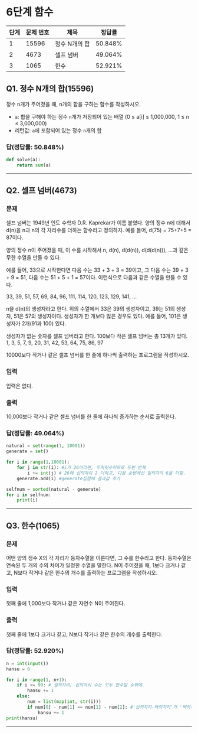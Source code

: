 # 6단계 함수

| 단계 | 문제 번호 | 제목 | 정답률 |
| --- | --- | --- | --- |
| 1 | 15596 | 정수 N개의 합 | 50.848% |
| 2 | 4673 | 셀프 넘버 | 49.064% |
| 3 | 1065 | 한수 | 52.921% |

## Q1. 정수 N개의 합(15596)

정수 n개가 주어졌을 때, n개의 합을 구하는 함수를 작성하시오.

- `a`: 합을 구해야 하는 정수 `n`개가 저장되어 있는 배열 (0 ≤ a[i] ≤ 1,000,000, 1 ≤ n ≤ 3,000,000)
- 리턴값: `a`에 포함되어 있는 정수 `n`개의 합

### 답(정답률: 50.848%)

```python
def solve(a):
    return sum(a)
```

---

## Q2. 셀프 넘버(4673)

### 문제

셀프 넘버는 1949년 인도 수학자 D.R. Kaprekar가 이름 붙였다. 양의 정수 n에 대해서 d(n)을 n과 n의 각 자리수를 더하는 함수라고 정의하자. 예를 들어, d(75) = 75+7+5 = 87이다.

양의 정수 n이 주어졌을 때, 이 수를 시작해서 n, d(n), d(d(n)), d(d(d(n))), ...과 같은 무한 수열을 만들 수 있다.

예를 들어, 33으로 시작한다면 다음 수는 33 + 3 + 3 = 39이고, 그 다음 수는 39 + 3 + 9 = 51, 다음 수는 51 + 5 + 1 = 57이다. 이런식으로 다음과 같은 수열을 만들 수 있다.

33, 39, 51, 57, 69, 84, 96, 111, 114, 120, 123, 129, 141, ...

n을 d(n)의 생성자라고 한다. 위의 수열에서 33은 39의 생성자이고, 39는 51의 생성자, 51은 57의 생성자이다. 생성자가 한 개보다 많은 경우도 있다. 예를 들어, 101은 생성자가 2개(91과 100) 있다.

생성자가 없는 숫자를 셀프 넘버라고 한다. 100보다 작은 셀프 넘버는 총 13개가 있다. 1, 3, 5, 7, 9, 20, 31, 42, 53, 64, 75, 86, 97

10000보다 작거나 같은 셀프 넘버를 한 줄에 하나씩 출력하는 프로그램을 작성하시오.

### 입력

입력은 없다.

### 출력

10,000보다 작거나 같은 셀프 넘버를 한 줄에 하나씩 증가하는 순서로 출력한다.

### 답(정답률: 49.064%)

```python
natural = set(range(1, 10001))
generate = set()

for i in range(1,10001):
    for j in str(i): #i가 26이라면, 두자릿수이므로 두번 반복
        i += int(j) # 26에 십의자리 2 더하고, 다음 순번에선 일의자리 6을 더함.
    generate.add(i) #generate집합에 결과값 추가

selfnum = sorted(natural - generate)
for i in selfnum:
    print(i)
```

---

## Q3. 한수(1065)

### 문제

어떤 양의 정수 X의 각 자리가 등차수열을 이룬다면, 그 수를 한수라고 한다. 등차수열은 연속된 두 개의 수의 차이가 일정한 수열을 말한다. N이 주어졌을 때, 1보다 크거나 같고, N보다 작거나 같은 한수의 개수를 출력하는 프로그램을 작성하시오.

### 입력

첫째 줄에 1,000보다 작거나 같은 자연수 N이 주어진다.

### 출력

첫째 줄에 1보다 크거나 같고, N보다 작거나 같은 한수의 개수를 출력한다.

### 답(정답률: 52.920%)

```python
n = int(input())
hansu = 0

for i in range(1, n+1):
    if i <= 99: # 일의자리, 십의자리 수는 모두 한수일 수밖에.
        hansu += 1
    else:
        num = list(map(int, str(i)))
        if num[0] - num[1] == num[1] - num[2]: #'십의자리-백의자리'가 '백의자리-십의자리'와 같은지를 판별. 같다면 등차수열!
            hansu += 1
print(hansu)
```

---